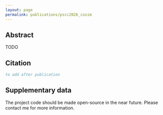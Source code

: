 ```yaml
---
layout: page
permalink: publications/pscc2026_cosim
---
```


## Abstract

TODO


## Citation

```bibtex
to add after publication
```

## Supplementary data

The project code should be made open-source in the near future. Please contact me for more information.
